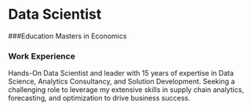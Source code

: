 # Data Scientist

###Education
Masters in Economics

### Work Experience
Hands-On Data Scientist and leader with 15 years of expertise in Data Science, Analytics Consultancy, and Solution Development. Seeking a challenging role to leverage my extensive skills in supply chain analytics, forecasting, and optimization to drive business success.


